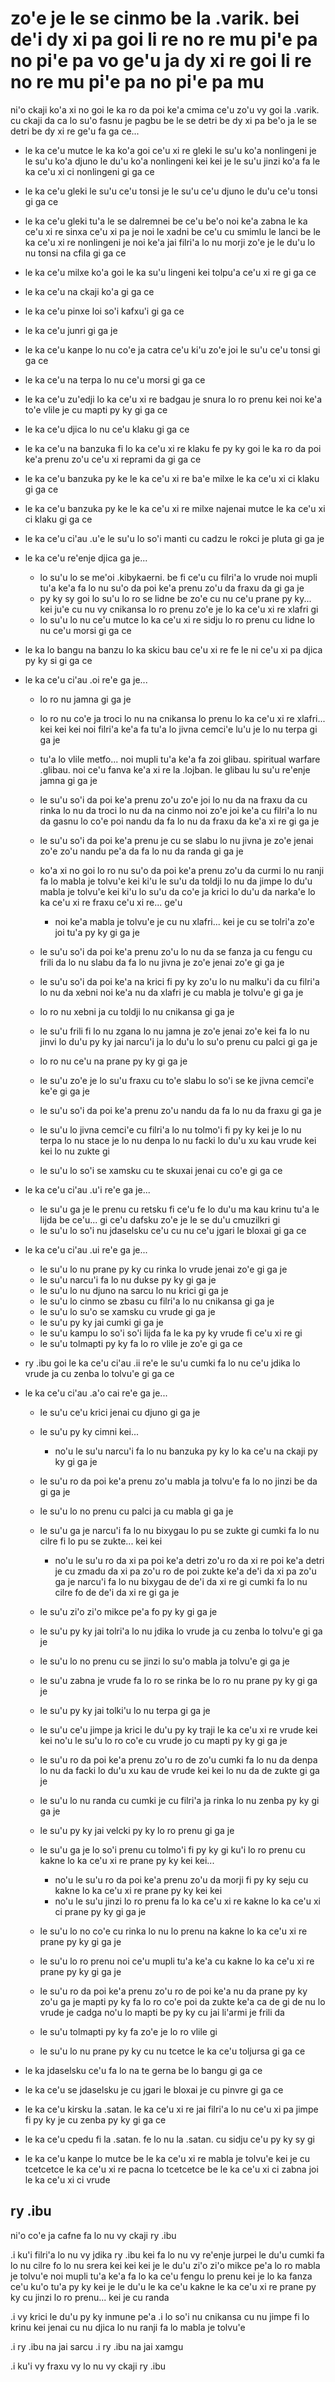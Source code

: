 zo'e je le se cinmo be la .varik. bei de'i dy xi pa goi li re no re mu pi'e pa no pi'e pa vo ge'u ja dy xi re goi li re no re mu pi'e pa no pi'e pa mu
======================================================================================================================================================

ni'o ckaji ko'a xi no goi le ka ro da poi ke'a cmima ce'u zo'u vy goi la .varik. cu ckaji da ca lo su'o fasnu je pagbu be le se detri be dy xi pa be'o ja le se detri be dy xi re ge'u fa ga ce...

* le ka ce'u mutce le ka ko'a goi ce'u xi re gleki le su'u ko'a nonlingeni je le su'u ko'a djuno le du'u ko'a nonlingeni kei kei je le su'u jinzi ko'a fa le ka ce'u xi ci nonlingeni gi ga ce
* le ka ce'u gleki le su'u ce'u tonsi je le su'u ce'u djuno le du'u ce'u tonsi gi ga ce
* le ka ce'u gleki tu'a le se dalremnei be ce'u be'o noi ke'a zabna le ka ce'u xi re sinxa ce'u xi pa je noi le xadni be ce'u cu smimlu le lanci be le ka ce'u xi re nonlingeni je noi ke'a jai filri'a lo nu morji zo'e je le du'u lo nu tonsi na cfila gi ga ce
* le ka ce'u milxe ko'a goi le ka su'u lingeni kei tolpu'a ce'u xi re gi ga ce
* le ka ce'u na ckaji ko'a gi ga ce
* le ka ce'u pinxe loi so'i kafxu'i gi ga ce
* le ka ce'u junri gi ga je
* le ka ce'u kanpe lo nu co'e ja catra ce'u ki'u zo'e joi le su'u ce'u tonsi gi ga ce
* le ka ce'u na terpa lo nu ce'u morsi gi ga ce
* le ka ce'u zu'edji lo ka ce'u xi re badgau je snura lo ro prenu kei noi ke'a to'e vlile je cu mapti py ky gi ga ce
* le ka ce'u djica lo nu ce'u klaku gi ga ce
* le ka ce'u na banzuka fi lo ka ce'u xi re klaku fe py ky goi le ka ro da poi ke'a prenu zo'u ce'u xi reprami da gi ga ce
* le ka ce'u banzuka py ke le ka ce'u xi re ba'e milxe le ka ce'u xi ci klaku gi ga ce
* le ka ce'u banzuka py ke le ka ce'u xi re milxe najenai mutce le ka ce'u xi ci klaku gi ga ce
* le ka ce'u ci'au .u'e le su'u lo so'i manti cu cadzu le rokci je pluta gi ga je
* le ka ce'u re'enje djica ga je...

  * lo su'u lo se me'oi .kibykaerni. be fi ce'u cu filri'a lo vrude noi mupli tu'a ke'a fa lo nu su'o da poi ke'a prenu zo'u da fraxu da gi ga je
  * py ky sy goi lo su'u lo ro se lidne be zo'e cu nu ce'u prane py ky... kei ju'e cu nu vy cnikansa lo ro prenu zo'e je lo ka ce'u xi re xlafri gi
  * lo su'u lo nu ce'u mutce lo ka ce'u xi re sidju lo ro prenu cu lidne lo nu ce'u morsi gi ga ce

* le ka lo bangu na banzu lo ka skicu bau ce'u xi re fe le ni ce'u xi pa djica py ky si gi ga ce
* le ka ce'u ci'au .oi re'e ga je...

  * lo ro nu jamna gi ga je
  * lo ro nu co'e ja troci lo nu na cnikansa lo prenu lo ka ce'u xi re xlafri... kei kei kei noi filri'a ke'a fa tu'a lo jivna cemci'e lu'u je lo nu terpa gi ga je
  * tu'a lo vlile metfo... noi mupli tu'a ke'a fa zoi glibau. spiritual warfare .glibau. noi ce'u fanva ke'a xi re la .lojban. le glibau lu su'u re'enje jamna gi ga je
  * le su'u so'i da poi ke'a prenu zo'u zo'e joi lo nu da na fraxu da cu rinka lo nu da troci lo nu da na cinmo noi zo'e joi ke'a cu filri'a lo nu da gasnu lo co'e poi nandu da fa lo nu da fraxu da ke'a xi re gi ga je
  * le su'u so'i da poi ke'a prenu je cu se slabu lo nu jivna je zo'e jenai zo'e zo'u nandu pe'a da fa lo nu da randa gi ga je
  * ko'a xi no goi lo ro nu su'o da poi ke'a prenu zo'u da curmi lo nu ranji fa lo mabla je tolvu'e kei ki'u le su'u da toldji lo nu da jimpe lo du'u mabla je tolvu'e kei ki'u lo su'u da co'e ja krici lo du'u da narka'e lo ka ce'u xi re fraxu ce'u xi re... ge'u

    * noi ke'a mabla je tolvu'e je cu nu xlafri... kei je cu se tolri'a zo'e joi tu'a py ky gi ga je

  * le su'u so'i da poi ke'a prenu zo'u lo nu da se fanza ja cu fengu cu frili da lo nu slabu da fa lo nu jivna je zo'e jenai zo'e gi ga je
  * le su'u so'i da poi ke'a na krici fi py ky zo'u lo nu malku'i da cu filri'a lo nu da xebni noi ke'a nu da xlafri je cu mabla je tolvu'e gi ga je
  * lo ro nu xebni ja cu toldji lo nu cnikansa gi ga je
  * le su'u frili fi lo nu zgana lo nu jamna je zo'e jenai zo'e kei fa lo nu jinvi lo du'u py ky jai narcu'i ja lo du'u lo su'o prenu cu palci gi ga je
  * lo ro nu ce'u na prane py ky gi ga je
  * le su'u zo'e je lo su'u fraxu cu to'e slabu lo so'i se ke jivna cemci'e ke'e gi ga je
  * le su'u so'i da poi ke'a prenu zo'u nandu da fa lo nu da fraxu gi ga je
  * le su'u lo jivna cemci'e cu filri'a lo nu tolmo'i fi py ky kei je lo nu terpa lo nu stace je lo nu denpa lo nu facki lo du'u xu kau vrude kei kei lo nu zukte gi
  * le su'u lo so'i se xamsku cu te skuxai jenai cu co'e gi ga ce

* le ka ce'u ci'au .u'i re'e ga je...

  * le su'u ga je le prenu cu retsku fi ce'u fe lo du'u ma kau krinu tu'a le lijda be ce'u... gi ce'u dafsku zo'e je le se du'u cmuzilkri gi
  * le su'u lo so'i nu jdaselsku ce'u cu nu ce'u jgari le bloxai gi ga ce

* le ka ce'u ci'au .ui re'e ga je...

  * le su'u lo nu prane py ky cu rinka lo vrude jenai zo'e gi ga je
  * le su'u narcu'i fa lo nu dukse py ky gi ga je
  * le su'u lo nu djuno na sarcu lo nu krici gi ga je
  * le su'u lo cinmo se zbasu cu filri'a lo nu cnikansa gi ga je
  * le su'u lo su'o se xamsku cu vrude gi ga je
  * le su'u py ky jai cumki gi ga je
  * le su'u kampu lo so'i so'i lijda fa le ka py ky vrude fi ce'u xi re gi
  * le su'u tolmapti py ky fa lo ro vlile je zo'e gi ga ce

* ry .ibu goi le ka ce'u ci'au .ii re'e le su'u cumki fa lo nu ce'u jdika lo vrude ja cu zenba lo tolvu'e gi ga ce
* le ka ce'u ci'au .a'o cai re'e ga je...

  * le su'u ce'u krici jenai cu djuno gi ga je
  * le su'u py ky cimni kei...

    * no'u le su'u narcu'i fa lo nu banzuka py ky lo ka ce'u na ckaji py ky gi ga je

  * le su'u ro da poi ke'a prenu zo'u mabla ja tolvu'e fa lo no jinzi be da gi ga je
  * le su'u lo no prenu cu palci ja cu mabla gi ga je
  * le su'u ga je narcu'i fa lo nu bixygau lo pu se zukte gi cumki fa lo nu cilre fi lo pu se zukte... kei kei

    * no'u le su'u ro da xi pa poi ke'a detri zo'u ro da xi re poi ke'a detri je cu zmadu da xi pa zo'u ro de poi zukte ke'a de'i da xi pa zo'u ga je narcu'i fa lo nu bixygau de de'i da xi re gi cumki fa lo nu cilre fo de de'i da xi re gi ga je

  * le su'u zi'o zi'o mikce pe'a fo py ky gi ga je
  * le su'u py ky jai tolri'a lo nu jdika lo vrude ja cu zenba lo tolvu'e gi ga je
  * le su'u lo no prenu cu se jinzi lo su'o mabla ja tolvu'e gi ga je
  * le su'u zabna je vrude fa lo ro se rinka be lo ro nu prane py ky gi ga je
  * le su'u py ky jai tolki'u lo nu terpa gi ga je
  * le su'u ce'u jimpe ja krici le du'u py ky traji le ka ce'u xi re vrude kei kei no'u le su'u lo ro co'e cu vrude jo cu mapti py ky gi ga je
  * le su'u ro da poi ke'a prenu zo'u ro de zo'u cumki fa lo nu da denpa lo nu da facki lo du'u xu kau de vrude kei kei lo nu da de zukte gi ga je
  * le su'u lo nu randa cu cumki je cu filri'a ja rinka lo nu zenba py ky gi ga je
  * le su'u py ky jai velcki py ky lo ro prenu gi ga je
  * le su'u ga je lo so'i prenu cu tolmo'i fi py ky gi ku'i lo ro prenu cu kakne lo ka ce'u xi re prane py ky kei kei...

    * no'u le su'u ro da poi ke'a prenu zo'u da morji fi py ky seju cu kakne lo ka ce'u xi re prane py ky kei kei
    * no'u le su'u jinzi lo ro prenu fa lo ka ce'u xi re kakne lo ka ce'u xi ci prane py ky gi ga je

  * le su'u lo no co'e cu rinka lo nu lo prenu na kakne lo ka ce'u xi re prane py ky gi ga je
  * le su'u lo ro prenu noi ce'u mupli tu'a ke'a cu kakne lo ka ce'u xi re prane py ky gi ga je
  * le su'u ro da poi ke'a prenu zo'u ro de poi ke'a nu da prane py ky zo'u ga je mapti py ky fa lo ro co'e poi da zukte ke'a ca de gi de nu lo vrude je cadga no'u lo mapti be py ky cu jai li'armi je frili da
  * le su'u tolmapti py ky fa zo'e je lo ro vlile gi
  * le su'u lo nu prane py ky cu nu tcetce le ka ce'u toljursa gi ga ce

* le ka jdaselsku ce'u fa lo na te gerna be lo bangu gi ga ce
* le ka ce'u se jdaselsku je cu jgari le bloxai je cu pinvre gi ga ce
* le ka ce'u kirsku la .satan. le ka ce'u xi re jai filri'a lo nu ce'u xi pa jimpe fi py ky je cu zenba py ky gi ga ce
* le ka ce'u cpedu fi la .satan. fe lo nu la .satan. cu sidju ce'u py ky sy gi
* le ka ce'u kanpe lo mutce be le ka ce'u xi re mabla je tolvu'e kei je cu tcetcetce le ka ce'u xi re pacna lo tcetcetce be le ka ce'u xi ci zabna joi le ka ce'u xi ci vrude

## ry .ibu
ni'o co'e ja cafne fa lo nu vy ckaji ry .ibu

.i ku'i filri'a lo nu vy jdika ry .ibu kei fa lo nu vy re'enje jurpei le du'u cumki fa lo nu cilre fo lo nu srera kei kei kei je le du'u zi'o zi'o mikce pe'a lo ro mabla je tolvu'e noi mupli tu'a ke'a fa lo ka ce'u fengu lo prenu kei je lo ka fanza ce'u ku'o tu'a py ky kei je le du'u le ka ce'u kakne le ka ce'u xi re prane py ky cu jinzi lo ro prenu... kei je cu randa

.i vy krici le du'u py ky inmune pe'a  .i lo so'i nu cnikansa cu nu jimpe fi lo krinu kei jenai cu nu djica lo nu ranji fa lo mabla je tolvu'e

.i ry .ibu na jai sarcu
.i ry .ibu na jai xamgu

.i ku'i vy fraxu vy lo nu vy ckaji ry .ibu
